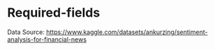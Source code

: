 # Required-fields

Data Source: https://www.kaggle.com/datasets/ankurzing/sentiment-analysis-for-financial-news
